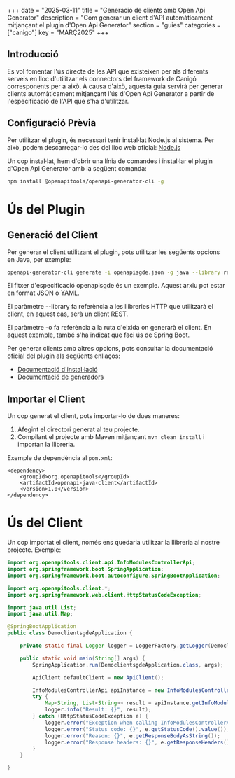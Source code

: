 +++
date = "2025-03-11"
title = "Generació de clients amb Open Api Generator"
description = "Com generar un client d'API automàticament mitjançant el plugin d'Open Api Generator"
section = "guies"
categories = ["canigo"]
key = "MARÇ2025"
+++

## Introducció

Es vol fomentar l'ús directe de les API que existeixen per als diferents serveis en lloc d'utilitzar els connectors del framework de Canigó corresponents per a això. A causa d'això, aquesta guia servirà per generar clients automàticament mitjançant l'ús d'Open Api Generator a partir de l'especificació de l'API que s'ha d'utilitzar.

## Configuració Prèvia

Per utilitzar el plugin, és necessari tenir instal·lat Node.js al sistema. Per això, podem descarregar-lo des del lloc web oficial: [Node.js](https://nodejs.org/en/download)

Un cop instal·lat, hem d'obrir una línia de comandes i instal·lar el plugin d'Open Api Generator amb la següent comanda:

```bash
npm install @openapitools/openapi-generator-cli -g
```

# Ús del Plugin

## Generació del Client

Per generar el client utilitzant el plugin, pots utilitzar les següents opcions en Java, per exemple:

```bash
openapi-generator-cli generate -i openapisgde.json -g java --library restclient -o clientsgde --additional-properties=useSpringBoot=true
```

El fitxer d'especificació openapisgde és un exemple. Aquest arxiu pot estar en format JSON o YAML.

El paràmetre --library fa referència a les llibreries HTTP que utilitzarà el client, en aquest cas, serà un client REST.

El paràmetre -o fa referència a la ruta d'eixida on generarà el client. En aquest exemple, també s'ha indicat que faci ús de Spring Boot.

Per generar clients amb altres opcions, pots consultar la documentació oficial del plugin als següents enllaços:

- [Documentació d'instal·lació](https://openapi-generator.tech/docs/installation)
- [Documentació de generadors](https://openapi-generator.tech/docs/generators)

## Importar el Client

Un cop generat el client, pots importar-lo de dues maneres:

1. Afegint el directori generat al teu projecte.
2. Compilant el projecte amb Maven mitjançant `mvn clean install` i importan la llibreria.

Exemple de dependència al `pom.xml`:

```
<dependency>
    <groupId>org.openapitools</groupId>
    <artifactId>openapi-java-client</artifactId>
    <version>1.0</version>
</dependency>
```

# Ús del Client

Un cop importat el client, només ens quedaria utilitzar la llibreria al nostre projecte. Exemple:

```java
import org.openapitools.client.api.InfoModulesControllerApi;
import org.springframework.boot.SpringApplication;
import org.springframework.boot.autoconfigure.SpringBootApplication;

import org.openapitools.client.*;
import org.springframework.web.client.HttpStatusCodeException;

import java.util.List;
import java.util.Map;

@SpringBootApplication
public class DemoclientsgdeApplication {

    private static final Logger logger = LoggerFactory.getLogger(DemoclientsgdeApplication.class);

    public static void main(String[] args) {
        SpringApplication.run(DemoclientsgdeApplication.class, args);

        ApiClient defaultClient = new ApiClient();

        InfoModulesControllerApi apiInstance = new InfoModulesControllerApi(defaultClient);
        try {
            Map<String, List<String>> result = apiInstance.getInfoModulesLoadedUsingGET();
            logger.info("Result: {}", result);
        } catch (HttpStatusCodeException e) {
            logger.error("Exception when calling InfoModulesControllerApi#getInfoModulesLoadedUsingGET");
            logger.error("Status code: {}", e.getStatusCode().value());
            logger.error("Reason: {}", e.getResponseBodyAsString());
            logger.error("Response headers: {}", e.getResponseHeaders());
        }
    }

}
```
